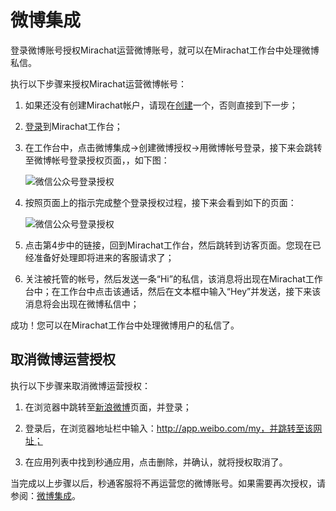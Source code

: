 # 微博集成

登录微博账号授权Mirachat运营微博账号，就可以在Mirachat工作台中处理微博私信。

执行以下步骤来授权Mirachat运营微博帐号：

1. 如果还没有创建Mirachat帐户，请现在<a href="https://www.mirachat.com/register" target="_blank">创建</a>一个，否则直接到下一步；

2. <a href="https://www.mirachat.com/login" target="_blank">登录</a>到Mirachat工作台；

3. 在工作台中，点击微博集成->创建微博授权->用微博帐号登录，接下来会跳转至微博帐号登录授权页面，，如下图：

	![微信公众号登录授权](https://www.mirachat.com/tutorial/weibo/img/login.png)

4. 按照页面上的指示完成整个登录授权过程，接下来会看到如下的页面：

	![微信公众号登录授权](https://www.mirachat.com/tutorial/weibo/img/success.png)

5. 点击第4步中的链接，回到Mirachat工作台，然后跳转到访客页面。您现在已经准备好处理即将进来的客服请求了；

6. 关注被托管的帐号，然后发送一条“Hi”的私信，该消息将出现在Mirachat工作台中；在工作台中点击该通话，然后在文本框中输入“Hey”并发送，接下来该消息将会出现在微博私信中；

成功！您可以在Mirachat工作台中处理微博用户的私信了。

## 取消微博运营授权

执行以下步骤来取消微博运营授权：

1. 在浏览器中跳转至<a href="http://www.weibo.com/" target="_blank">新浪微博</a>页面，并登录；

2. 登录后，在浏览器地址栏中输入：http://app.weibo.com/my，并跳转至该网址；

3. 在应用列表中找到秒通应用，点击删除，并确认，就将授权取消了。

当完成以上步骤以后，秒通客服将不再运营您的微博账号。如果需要再次授权，请参阅：[微博集成](#微博集成)。
